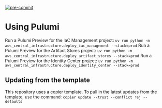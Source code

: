 [![pre-commit](https://img.shields.io/badge/pre--commit-enabled-brightgreen?logo=pre-commit&logoColor=white)](https://github.com/pre-commit/pre-commit)






# Using Pulumi
Run a Pulumi Preview for the IaC Management project: `uv run python -m aws_central_infrastructure.deploy_iac_management --stack=prod`
Run a Pulumi Preview for the Artifact Stores project: `uv run python -m aws_central_infrastructure.deploy_artifact_stores --stack=prod`
Run a Pulumi Preview for the Identity Center project: `uv run python -m aws_central_infrastructure.deploy_identity_center --stack=prod`


## Updating from the template
This repository uses a copier template. To pull in the latest updates from the template, use the command:
`copier update --trust --conflict rej --defaults`
